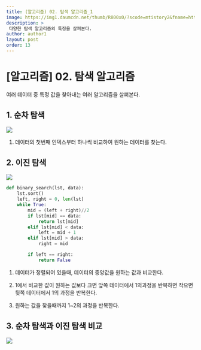 ```yaml
---
title: (알고리즘) 02. 탐색 알고리즘_1
image: https://img1.daumcdn.net/thumb/R800x0/?scode=mtistory2&fname=https%3A%2F%2Ft1.daumcdn.net%2Fcfile%2Ftistory%2F233C703B577E34840E?raw=true
description: >
 다양한 탐색 알고리즘의 특징을 살펴본다.
author: author1
layout: post
order: 13
---
```


# [알고리즘] 02. 탐색 알고리즘

여러 데이터 중 특정 값을 찾아내는 여러 알고리즘을 살펴본다.

## 1. 순차 탐색

<img src="https://lh6.googleusercontent.com/proxy/6Tjq2EuKpmKnYWA8hMZOdmoOeSSROSAeZUOeRA3-Q7lTTR9OcO9I4XjA7jsxn-bx8ZNU=w1200-h630-p-k-no-nu?raw=true" style="max-width:100%;margin-left: auto; margin-right: auto; display: block;">

1. 데이터의 첫번째 인덱스부터 하나씩 비교하여 원하는 데이터를 찾는다.

## 2. 이진 탐색

<img src="https://img1.daumcdn.net/thumb/R800x0/?scode=mtistory2&fname=https%3A%2F%2Ft1.daumcdn.net%2Fcfile%2Ftistory%2F233C703B577E34840E?raw=true" style="max-width:100%;margin-left: auto; margin-right: auto; display: block;">

```python
def binary_search(lst, data):
    lst.sort()
    left, right = 0, len(lst)
    while True:
        mid = (left + right)//2
        if lst[mid] == data:
            return lst[mid]
        elif lst[mid] < data:
            left = mid + 1
        elif lst[mid] > data:
            right = mid

        if left == right:
            return False
```

1. 데이터가 정렬되어 있을때, 데이터의 중앙값을 원하는 값과 비교한다.

2. 1에서 비교한 값이 원하는 값보다 크면 앞쪽 데이터에서 1의과정을 반복하면 작으면 뒷쪽 데이터에서 1의 과정을 반복한다.

3. 원하는 값을 찾을때까지 1~2의 과정을 반복한다.


## 3. 순차 탐색과 이진 탐색 비교

<img src="https://www.mathwarehouse.com/programming/images/binary-vs-linear-search/binary-and-linear-search-animations.gif?raw=true" style="max-width:100%;margin-left: auto; margin-right: auto; display: block;">

